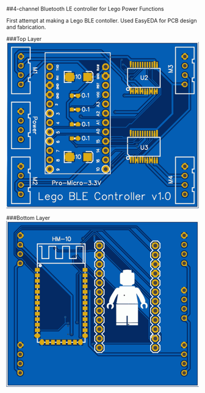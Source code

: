 ##4-channel Bluetooth LE controller for Lego Power Functions

First attempt at making a Lego BLE contoller. Used EasyEDA for PCB design and fabrication.

###Top Layer
![Top Layer](/hardware/gerber_top.png)

###Bottom Layer
![Bottom Layer](/hardware/gerber_bottom.png)
